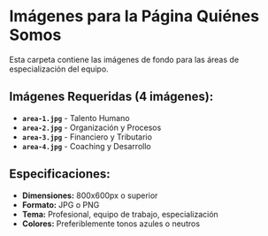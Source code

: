 # Imágenes para la Página Quiénes Somos

Esta carpeta contiene las imágenes de fondo para las áreas de especialización del equipo.

## Imágenes Requeridas (4 imágenes):
- **`area-1.jpg`** - Talento Humano
- **`area-2.jpg`** - Organización y Procesos
- **`area-3.jpg`** - Financiero y Tributario
- **`area-4.jpg`** - Coaching y Desarrollo

## Especificaciones:
- **Dimensiones:** 800x600px o superior
- **Formato:** JPG o PNG
- **Tema:** Profesional, equipo de trabajo, especialización
- **Colores:** Preferiblemente tonos azules o neutros
